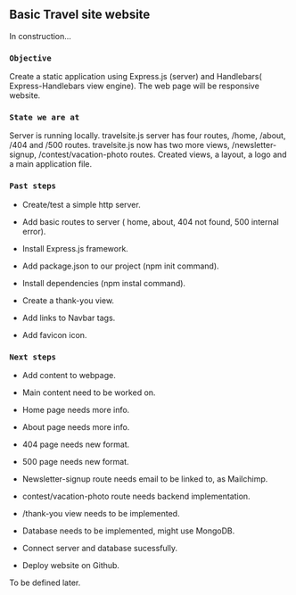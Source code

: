 
## Basic Travel site website

In construction... 

### `Objective`

Create a static application using Express.js (server) and Handlebars( Express-Handlebars view engine).
The web page will be responsive website. 

### `State we are at`

Server is running locally.
travelsite.js server has four routes, /home, /about, /404 and /500 routes. 
travelsite.js now has two more views, /newsletter-signup, /contest/vacation-photo routes.
Created views, a layout, a logo and a main application file.

### `Past steps`

- Create/test a simple http server.

- Add basic routes to server ( home, about, 404 not found, 500 internal error).

- Install Express.js framework.

- Add package.json to our project (npm init command).

- Install dependencies (npm instal command).

- Create a thank-you view.

- Add links to Navbar <a> tags.

- Add favicon icon.


### `Next steps`

- Add content to webpage. 


- Main content need to be worked on.

- Home page needs more info.

- About page needs more info.

- 404 page needs new format.

- 500 page needs new format.

- Newsletter-signup route needs email to be linked to, as Mailchimp.

- contest/vacation-photo route needs backend implementation.

- /thank-you view needs to be implemented. 

- Database needs to be implemented, might use MongoDB.

- Connect server and database sucessfully.

- Deploy website on Github.

To be defined later.

